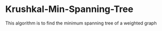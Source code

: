 # Krushkal-Min-Spanning-Tree
This algorithm is to find the minimum spanning tree of a weighted graph
